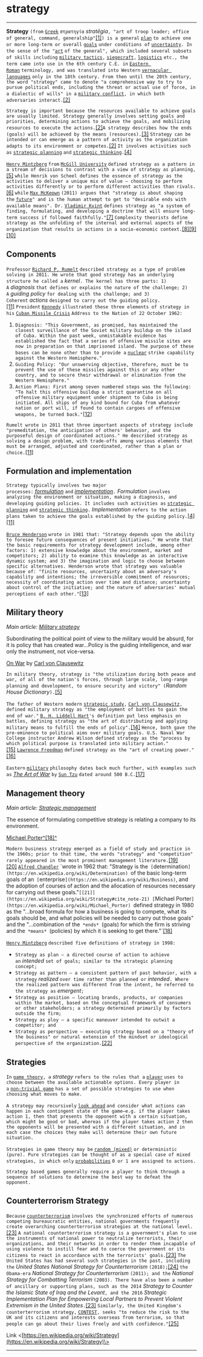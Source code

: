 # strategy


-----
**Strategy** `(from` [`Greek`](https://en.wikipedia.org/wiki/Ancient_Greek) `στρατηγία` *stratēgia*`, "art of troop leader; office of general, command, generalship"`[[1]](https://en.wikipedia.org/wiki/Strategy#cite_note-1)`) is a general` [`plan`](https://en.wikipedia.org/wiki/Plan) `to achieve one or more long-term or overall` [`goals`](https://en.wikipedia.org/wiki/Goal) `under conditions of` [`uncertainty`](https://en.wikipedia.org/wiki/Uncertainty)`. In the sense of the "`[`art`](https://en.wikipedia.org/wiki/Art_(skill)) `of the general", which included several subsets of skills including` [`military tactics`](https://en.wikipedia.org/wiki/Military_tactics)`,` [`siegecraft`](https://en.wikipedia.org/wiki/Siegecraft)`,` [`logistics`](https://en.wikipedia.org/wiki/Logistics) `etc., the term came into use in the 6th century C.E. in` [`Eastern Roman`](https://en.wikipedia.org/wiki/Eastern_Roman) `terminology, and was translated into Western` [`vernacular languages`](https://en.wikipedia.org/wiki/Vernacular_languages) `only in the 18th century. From then until the 20th century, the word "strategy" came to denote "a comprehensive way to try to pursue political ends, including the threat or actual use of force, in a dialectic of wills" in a` [`military conflict`](https://en.wikipedia.org/wiki/Military_conflict)`, in which both adversaries interact.`[[2]](https://en.wikipedia.org/wiki/Strategy#cite_note-LFreedman2013-2)

`Strategy is important because the resources available to achieve goals are usually limited. Strategy generally involves setting goals and priorities, determining actions to achieve the goals, and mobilizing resources to execute the actions.`[[2]](https://en.wikipedia.org/wiki/Strategy#cite_note-LFreedman2013-2)`A strategy describes how the ends (goals) will be achieved by the means (resources).`[[3]](https://en.wikipedia.org/wiki/Strategy#cite_note-3) `Strategy can be intended or can emerge as a pattern of activity as the organization adapts to its environment or competes.`[[2]](https://en.wikipedia.org/wiki/Strategy#cite_note-LFreedman2013-2) `It involves activities such as` [`strategic planning`](https://en.wikipedia.org/wiki/Strategic_planning) `and` [`strategic thinking`](https://en.wikipedia.org/wiki/Strategic_thinking)`.`[[4]](https://en.wikipedia.org/wiki/Strategy#cite_note-Mintzberg_and_Quinn_1996-4)

[`Henry Mintzberg`](https://en.wikipedia.org/wiki/Henry_Mintzberg) `from` [`McGill University`](https://en.wikipedia.org/wiki/McGill_University) `defined strategy as a pattern in a stream of decisions to contrast with a view of strategy as planning,`[[5]](https://en.wikipedia.org/wiki/Strategy#cite_note-charlesw-5) `while Henrik von Scheel defines the essence of strategy as the activities to deliver a unique mix of value – choosing to perform activities differently or to perform different activities than rivals.`[[6]](https://en.wikipedia.org/wiki/Strategy#cite_note-source-6) `while` [`Max McKeown`](https://en.wikipedia.org/wiki/Max_McKeown) `(2011) argues that "strategy is about shaping the` [`future`](https://en.wikipedia.org/wiki/Future)`" and is the human attempt to get to "desirable ends with available means". Dr.` [`Vladimir Kvint`](https://en.wikipedia.org/wiki/Vladimir_Kvint) `defines strategy as "a system of finding, formulating, and developing a doctrine that will ensure long-term success if followed faithfully."`[[7]](https://en.wikipedia.org/wiki/Strategy#cite_note-7) `Complexity theorists define strategy as the unfolding of the internal and external aspects of the organization that results in actions in a socio-economic context.`[[8]](https://en.wikipedia.org/wiki/Strategy#cite_note-8)[[9]](https://en.wikipedia.org/wiki/Strategy#cite_note-9)[[10]](https://en.wikipedia.org/wiki/Strategy#cite_note-10)


## Components

`Professor` [`Richard P. Rumelt`](https://en.wikipedia.org/wiki/Richard_Rumelt) `described strategy as a type of problem solving in 2011. He wrote that good strategy has an underlying structure he called a` *kernel*`. The kernel has three parts: 1) A` *diagnosis* `that defines or explains the nature of the challenge; 2) A` *guiding policy* `for dealing with the challenge; and 3) Coherent` *actions* `designed to carry out the guiding policy.`[[11]](https://en.wikipedia.org/wiki/Strategy#cite_note-Rumelt2011-11) `President` [`Kennedy`](https://en.wikipedia.org/wiki/John_F._Kennedy) `illustrated these three elements of strategy in his` [`Cuban Missile Crisis`](https://en.wikipedia.org/wiki/Cuban_Missile_Crisis) `Address to the Nation of 22 October 1962:`

1. `Diagnosis: "This Government, as promised, has maintained the closest surveillance of the Soviet military buildup on the island of Cuba. Within the past week, unmistakable evidence has established the fact that a series of offensive missile sites are now in preparation on that imprisoned island. The purpose of these bases can be none other than to provide a` [`nuclear`](https://en.wikipedia.org/wiki/Nuclear_weapon) `strike capability against the Western Hemisphere."`
2. `Guiding Policy: "Our unswerving objective, therefore, must be to prevent the use of these missiles against this or any other country, and to secure their withdrawal or elimination from the Western Hemisphere."`
3. `Action Plans: First among seven numbered steps was the following: "To halt this offensive buildup a strict quarantine on all offensive military equipment under shipment to Cuba is being initiated. All ships of any kind bound for Cuba from whatever nation or port will, if found to contain cargoes of offensive weapons, be turned back."`[[12]](https://en.wikipedia.org/wiki/Strategy#cite_note-12)

`Rumelt wrote in 2011 that three important aspects of strategy include "premeditation, the anticipation of others' behavior, and the purposeful design of coordinated actions." He described strategy as solving a design problem, with trade-offs among various elements that must be arranged, adjusted and coordinated, rather than a plan or choice.`[[11]](https://en.wikipedia.org/wiki/Strategy#cite_note-Rumelt2011-11)

## Formulation and implementation

`Strategy typically involves two major processes:` [*formulation*](https://en.wikipedia.org/wiki/Formulation) `and` [*implementation*](https://en.wikipedia.org/wiki/Implementation)`.` *Formulation* `involves analyzing the environment or situation, making a diagnosis, and developing guiding policies. It includes such activities as` [`strategic planning`](https://en.wikipedia.org/wiki/Strategic_planning) `and` [`strategic thinking`](https://en.wikipedia.org/wiki/Strategic_thinking)`.` *Implementation* `refers to the action plans taken to achieve the goals established by the guiding policy.`[[4]](https://en.wikipedia.org/wiki/Strategy#cite_note-Mintzberg_and_Quinn_1996-4)[[11]](https://en.wikipedia.org/wiki/Strategy#cite_note-Rumelt2011-11)

[`Bruce Henderson`](https://en.wikipedia.org/wiki/Bruce_Henderson) `wrote in 1981 that: "Strategy depends upon the ability to foresee future consequences of present initiatives." He wrote that the basic requirements for strategy development include, among other factors: 1) extensive knowledge about the environment, market and competitors; 2) ability to examine this knowledge as an interactive dynamic system; and 3) the imagination and logic to choose between specific alternatives. Henderson wrote that strategy was valuable because of: "finite resources, uncertainty about an adversary's capability and intentions; the irreversible commitment of resources; necessity of coordinating action over time and distance; uncertainty about control of the initiative; and the nature of adversaries' mutual perceptions of each other."`[[13]](https://en.wikipedia.org/wiki/Strategy#cite_note-13)

## Military theory

*Main article:* [*Military strategy*](https://en.wikipedia.org/wiki/Military_strategy)

Subordinating the political point of view to the military would be absurd, for it is policy that has created war...Policy is the guiding intelligence, and war only the instrument, not vice-versa.

[On War](https://en.wikipedia.org/wiki/On_War) by [Carl von Clausewitz](https://en.wikipedia.org/wiki/Carl_von_Clausewitz)

`In military theory, strategy is "the utilization during both peace and war, of all of the nation's forces, through large scale, long-range planning and development, to ensure security and victory" (`*Random House Dictionary*`).`[[5]](https://en.wikipedia.org/wiki/Strategy#cite_note-charlesw-5)

`The father of Western modern` [`strategic study`](https://en.wikipedia.org/wiki/Strategic_studies)`,` [`Carl von Clausewitz`](https://en.wikipedia.org/wiki/Carl_von_Clausewitz)`, defined military strategy as "the employment of battles to gain the end of war."` [`B. H. Liddell Hart`](https://en.wikipedia.org/wiki/B._H._Liddell_Hart)`'s definition put less emphasis on battles, defining strategy as "the art of distributing and applying military means to fulfill the ends of policy".`[[14]](https://en.wikipedia.org/wiki/Strategy#cite_note-14) `Hence, both gave the pre-eminence to political aims over military goals. U.S. Naval War College instructor Andrew Wilson defined strategy as the "process by which political purpose is translated into military action."`[[15]](https://en.wikipedia.org/wiki/Strategy#cite_note-Wilson2012-15) [`Lawrence Freedman`](https://en.wikipedia.org/wiki/Lawrence_Freedman) `defined strategy as the "art of creating power."`[[16]](https://en.wikipedia.org/wiki/Strategy#cite_note-16)

`Eastern` [`military`](https://en.wikipedia.org/wiki/Military) `philosophy dates back much further, with examples such as` [*The Art of War*](https://en.wikipedia.org/wiki/The_Art_of_War) `by` [`Sun Tzu`](https://en.wikipedia.org/wiki/Sun_Tzu) `dated around 500 B.C.`[[17]](https://en.wikipedia.org/wiki/Strategy#cite_note-Lionel_Giles_2007-17)

## Management theory

*Main article:* [*Strategic management*](https://en.wikipedia.org/wiki/Strategic_management)

The essence of formulating competitive strategy is relating a company to its environment.

[Michael Porter](https://en.wikipedia.org/wiki/Michael_Porter)[^\[18\]^](https://en.wikipedia.org/wiki/Strategy#cite_note-Porter1980-18)

`Modern business strategy emerged as a field of study and practice in the 1960s; prior to that time, the words "strategy" and "competition" rarely appeared in the most prominent management literature.`[[19]](https://en.wikipedia.org/wiki/Strategy#cite_note-LOS2010-19)[[20]](https://en.wikipedia.org/wiki/Strategy#cite_note-Ghemawat1-20) [`Alfred Chandler`](https://en.wikipedia.org/wiki/Alfred_D._Chandler,_Jr.) `wrote in 1962 that: "Strategy is the` [`determination`](https://en.wikipedia.org/wiki/Determination) `of the basic long-term goals of an` [`enterprise`](https://en.wikipedia.org/wiki/Business)`, and the adoption of courses of action and the allocation of resources necessary for carrying out these goals."`[[21]](https://en.wikipedia.org/wiki/Strategy#cite_note-21) [`Michael Porter`](https://en.wikipedia.org/wiki/Michael_Porter) `defined strategy in 1980 as the "...broad formula for how a business is going to compete, what its goals should be, and what policies will be needed to carry out those goals" and the "...combination of the` *ends* `(goals) for which the firm is striving and the` *means* `(policies) by which it is seeking to get there."`[[18]](https://en.wikipedia.org/wiki/Strategy#cite_note-Porter1980-18)

[`Henry Mintzberg`](https://en.wikipedia.org/wiki/Henry_Mintzberg) `described five definitions of strategy in 1998:`

- `Strategy as plan – a directed course of action to achieve an` *intended* `set of goals; similar to the strategic planning concept;`
- `Strategy as pattern – a consistent pattern of past behavior, with a strategy` *realized* `over time rather than planned or` *intended*`. Where the realized pattern was different from the intent, he referred to the strategy as` *emergent*`;`
- `Strategy as position – locating brands, products, or companies within the market, based on the conceptual framework of consumers or other stakeholders; a strategy determined primarily by factors outside the firm;`
- `Strategy as ploy – a specific maneuver intended to outwit a competitor; and`
- `Strategy as perspective – executing strategy based on a "theory of the business" or natural extension of the mindset or ideological perspective of the organization.`[[22]](https://en.wikipedia.org/wiki/Strategy#cite_note-22)

## Strategies

`In` [`game theory`](https://en.wikipedia.org/wiki/Game_theory)`, a` *strategy* `refers to the rules that a` [`player`](https://en.wikipedia.org/wiki/Player_(game)) `uses to choose between the available actionable options. Every player in a` [`non-trivial game`](https://en.wikipedia.org/wiki/Non-cooperative_game) `has a set of possible strategies to use when choosing what moves to make.`

`A strategy may recursively` [`look ahead`](https://en.wikipedia.org/wiki/Minimax) `and consider what actions can happen in each contingent state of the game—e.g. if the player takes action 1, then that presents the opponent with a certain situation, which might be good or bad, whereas if the player takes action 2 then the opponents will be presented with a different situation, and in each case the choices they make will determine their own future situation.`

`Strategies in game theory may be` [`random (mixed)`](https://en.wikipedia.org/wiki/Mixed_strategy) `or deterministic (pure). Pure strategies can be thought of as a special case of mixed strategies, in which only` [`probabilities`](https://en.wikipedia.org/wiki/Probability) `0 or 1 are assigned to actions.`

`Strategy based games generally require a player to think through a sequence of solutions to determine the best way to defeat the opponent.`

## Counterterrorism Strategy

`Because` [`counterterrorism`](https://en.wikipedia.org/wiki/Counter-terrorism) `involves the synchronized efforts of numerous competing bureaucratic entities, national governments frequently create overarching counterterrorism strategies at the national level.`[[23]](https://en.wikipedia.org/wiki/Strategy#cite_note-:0-23) `A national counterterrorism strategy is a government's plan to use the instruments of national power to neutralize terrorists, their organizations, and their networks in order to render them incapable of using violence to instill fear and to coerce the government or its citizens to react in accordance with the terrorists' goals.`[[23]](https://en.wikipedia.org/wiki/Strategy#cite_note-:0-23) `The United States has had several such strategies in the past, including the` *United States National Strategy for Counterterrorism* `(2018);`[[24]](https://en.wikipedia.org/wiki/Strategy#cite_note-24) `the Obama-era` *National Strategy for Counterterrorism* `(2011); and the` *National Strategy for Combatting Terrorism* `(2003). There have also been a number of ancillary or supporting plans, such as the 2014` *Strategy to Counter the Islamic State of Iraq and the Levant*`, and the 2016` *Strategic Implementation Plan for Empowering Local Partners to Prevent Violent Extremism in the United States*`.`[[23]](https://en.wikipedia.org/wiki/Strategy#cite_note-:0-23) `Similarly, the United Kingdom's counterterrorism strategy,` [`CONTEST`](https://en.wikipedia.org/wiki/CONTEST)`, seeks "to reduce the risk to the UK and its citizens and interests overseas from terrorism, so that people can go about their lives freely and with confidence."`[[25]](https://en.wikipedia.org/wiki/Strategy#cite_note-25)


Link <[https://en.wikipedia.org/wiki/Strategy](https://en.wikipedia.org/wiki/Strategy)\>


-----
